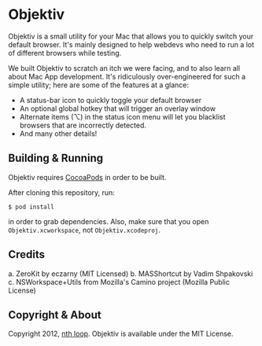 Objektiv
========================================

Objektiv is a small utility for your Mac that allows you to quickly
switch your default browser. It's mainly designed to help webdevs who
need to run a lot of different browsers while testing.

We built Objektiv to scratch an itch we were facing, and to also learn
all about Mac App development. It's ridiculously over-engineered for
such a simple utility; here are some of the features at a glance:

 - A status-bar icon to quickly toggle your default browser
 - An optional global hotkey that will trigger an overlay window
 - Alternate items (⌥) in the status icon menu will let you blacklist
   browsers that are incorrectly detected.
 - And many other details!

Building & Running
----------------------------------------

Objektiv requires [CocoaPods][] in order to be built.

After cloning this repository, run:

    $ pod install

in order to grab dependencies. Also, make sure that you open
`Objektiv.xcworkspace`, not `Objektiv.xcodeproj`.

Credits
----------------------------------------

  a. ZeroKit by eczarny (MIT Licensed)
  b. MASShortcut by Vadim Shpakovski
  c. NSWorkspace+Utils from Mozilla's Camino project (Mozilla Public
      License)

Copyright & About
----------------------------------------

Copyright 2012, [nth loop][]. Objektiv is available under the
MIT License.

  [nth loop]: http://nthloop.com
  [CocoaPods]: http://cocoapods.org/
